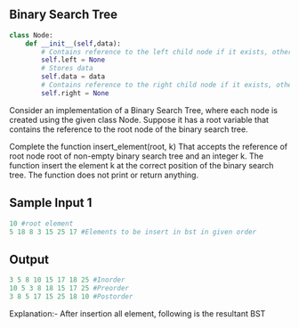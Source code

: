 ## Binary Search Tree

```python
class Node:
    def __init__(self,data):
    	# Contains reference to the left child node if it exists, otherwise None
        self.left = None 
        # Stores data
        self.data = data
        # Contains reference to the right child node if it exists, otherwise None
        self.right = None
```

Consider an implementation of a Binary Search Tree, where each node is created using the given class Node. Suppose it has a root variable that contains the reference to the root node of the binary search tree.

Complete the function insert_element(root, k) That accepts the reference of root node root of non-empty binary search tree and an integer k. The function insert the element k at the correct position of the binary search tree. The function does not print or return anything.

## Sample Input 1

```python
10 #root element
5 18 8 3 15 25 17 #Elements to be insert in bst in given order
```

## Output

```python
3 5 8 10 15 17 18 25 #Inorder
10 5 3 8 18 15 17 25 #Preorder
3 8 5 17 15 25 18 10 #Postorder
```

Explanation:- After insertion all element, following is the resultant BST